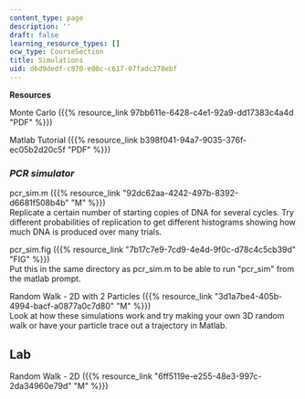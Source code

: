 ```yaml
---
content_type: page
description: ''
draft: false
learning_resource_types: []
ocw_type: CourseSection
title: Simulations
uid: d6d9dedf-c870-e00c-c617-07fadc378ebf
---
```

**Resources**

Monte Carlo ({{% resource_link 97bb611e-6428-c4e1-92a9-dd17383c4a4d "PDF" %}})

Matlab Tutorial ({{% resource_link b398f041-94a7-9035-376f-ec05b2d20c5f "PDF" %}})

### *PCR simulator*

pcr\_sim.m ({{% resource_link "92dc62aa-4242-497b-8392-d6681f508b4b" "M" %}})  
Replicate a certain number of starting copies of DNA for several cycles. Try different probabilities of replication to get different histograms showing how much DNA is produced over many trials.

pcr\_sim.fig ({{% resource_link "7b17c7e9-7cd9-4e4d-9f0c-d78c4c5cb39d" "FIG" %}})  
Put this in the same directory as pcr\_sim.m to be able to run "pcr\_sim" from the matlab prompt.

Random Walk - 2D with 2 Particles ({{% resource_link "3d1a7be4-405b-4994-bacf-a0877a0c7d80" "M" %}})  
Look at how these simulations work and try making your own 3D random walk or have your particle trace out a trajectory in Matlab.

## **Lab**

Random Walk - 2D ({{% resource_link "6ff5119e-e255-48e3-997c-2da34960e79d" "M" %}})